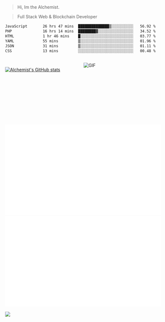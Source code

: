 > Hi, Im the Alchemist.

> Full Stack Web & Blockchain Developer


<!--START_SECTION:waka-->

```text
JavaScript       26 hrs 47 mins  ██████████████▒░░░░░░░░░░   56.92 %
PHP              16 hrs 14 mins  ████████▓░░░░░░░░░░░░░░░░   34.52 %
HTML             1 hr 46 mins    █░░░░░░░░░░░░░░░░░░░░░░░░   03.77 %
YAML             55 mins         ▒░░░░░░░░░░░░░░░░░░░░░░░░   01.96 %
JSON             31 mins         ▒░░░░░░░░░░░░░░░░░░░░░░░░   01.11 %
CSS              13 mins         ░░░░░░░░░░░░░░░░░░░░░░░░░   00.48 %
```

<!--END_SECTION:waka-->


<br />

<img align="right" alt="GIF" src="https://user-images.githubusercontent.com/5355808/139111924-210cc6fa-9fb1-4dac-929d-6324a5836a92.gif" width="250" height="200" />

[![Alchemist's GitHub stats](https://github-readme-stats.vercel.app/api?username=DrMaxis&show_icons=true&theme=outrun&count_private=true)](#)

![](https://raw.githubusercontent.com/DrMaxis/github-stats-transparent/output/generated/overview.svg)
![](https://raw.githubusercontent.com/DrMaxis/github-stats-transparent/output/generated/languages.svg)

 
<a href="https://count.getloli.com/"><img src="https://count.getloli.com/get/@:maxis-the-alchemist?theme=rule34"></a>
<!-- https://count.getloli.com/get/@alchemist?theme=rule34 -->
<br>


